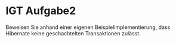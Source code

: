 <h1>IGT Aufgabe2</h1>

Beweisen Sie anhand einer eigenen Beispielimplementierung, dass Hibernate keine geschachtelten Transaktionen zulässt.